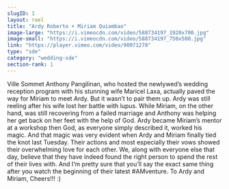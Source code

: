 ```yaml
---
slugID: 1 
layout: reel
title: "Ardy Roberto + Miriam Quiambao"
image-large: "https://i.vimeocdn.com/video/588734197_1920x700.jpg"
image-small: "https://i.vimeocdn.com/video/588734197_750x500.jpg"
link: "https://player.vimeo.com/video/90071278"
type: "sde"
category: "wedding-sde"
section-rank: 1
---
```

Ville Sommet
Anthony Pangilinan, who hosted the newlywed’s wedding reception program with his stunning wife Maricel Laxa, actually paved the way for Miriam to meet Ardy. But it wasn’t to pair them up. Ardy was still reeling after his wife lost her battle with lupus. While Miriam, on the other hand, was still recovering from a failed marriage and Anthony was helping her get back on her feet with the help of God. Ardy became Miriam’s mentor at a workshop then God, as everyone simply described it, worked his magic.
And that magic was very evident when Ardy and Miriam finally tied the knot last Tuesday. Their actions and most especially their vows showed their overwhelming love for each other. We, along with everyone else that day, believe that they have indeed found the right person to spend the rest of their lives with. And I’m pretty sure that you’ll say the exact same thing after you watch the beginning of their latest #AMventure.
To Ardy and Miriam, Cheers!!! :)